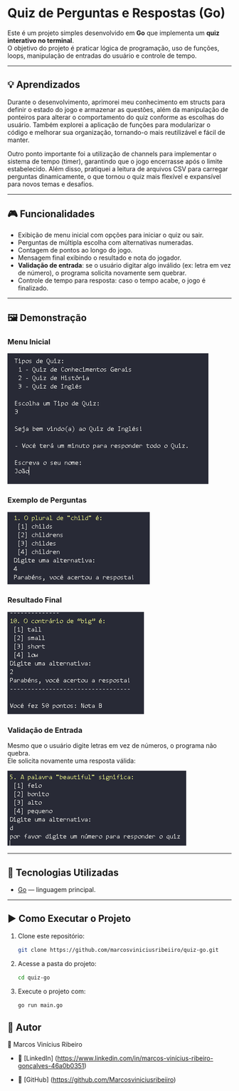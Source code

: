 # Quiz de Perguntas e Respostas (Go)

Este é um projeto simples desenvolvido em **Go** que implementa um **quiz interativo no terminal**.  
O objetivo do projeto é praticar lógica de programação, uso de funções, loops, manipulação de entradas do usuário e controle de tempo.

---

## 💡 Aprendizados

Durante o desenvolvimento, aprimorei meu conhecimento em structs para definir o estado do jogo e armazenar as questões, além da manipulação de ponteiros para alterar o comportamento do quiz conforme as escolhas do usuário. Também explorei a aplicação de funções para modularizar o código e melhorar sua organização, tornando-o mais reutilizável e fácil de manter.

Outro ponto importante foi a utilização de channels para implementar o sistema de tempo (timer), garantindo que o jogo encerrasse após o limite estabelecido. Além disso, pratiquei a leitura de arquivos CSV para carregar perguntas dinamicamente, o que tornou o quiz mais flexível e expansível para novos temas e desafios.

---

## 🎮 Funcionalidades

- Exibição de menu inicial com opções para iniciar o quiz ou sair.
- Perguntas de múltipla escolha com alternativas numeradas.
- Contagem de pontos ao longo do jogo.
- Mensagem final exibindo o resultado e nota do jogador.
- **Validação de entrada**: se o usuário digitar algo inválido (ex: letra em vez de número), o programa solicita novamente sem quebrar.
- Controle de tempo para resposta: caso o tempo acabe, o jogo é finalizado.

---

## 🖼️ Demonstração

### Menu Inicial
![Menu](imagens/menu.png)

### Exemplo de Perguntas
![Perguntas](imagens/pergunta.png)

### Resultado Final
![Resultado](imagens/resultado.png)

### Validação de Entrada
Mesmo que o usuário digite letras em vez de números, o programa não quebra.  
Ele solicita novamente uma resposta válida:

![Validação](imagens/validacao.png)

---

## 🚀 Tecnologias Utilizadas
- [Go](https://golang.org/) — linguagem principal.

---

## ▶️ Como Executar o Projeto

1. Clone este repositório:
   ```bash
   git clone https://github.com/marcosviniciusribeiiro/quiz-go.git

2. Acesse a pasta do projeto:
   ```bash
   cd quiz-go

3. Execute o projeto com:
   ```bash
   go run main.go

## 📌 Autor

👤 Marcos Vinícius Ribeiro
- 📧 [LinkedIn] (https://www.linkedin.com/in/marcos-vinícius-ribeiro-gonçalves-46a0b0351)

- 📂 [GitHub] (https://github.com/Marcosviniciusribeiiro)
